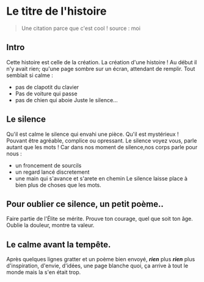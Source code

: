 # Le titre de l'histoire
> Une citation parce que c'est cool ! source : moi
## Intro
Cette histoire est celle de la création. La création d'une histoire ! Au début il n'y avait rien; qu'une page sombre sur un écran, attendant de remplir. 
Tout semblait si calme :
- pas de clapotit du clavier
- Pas de voiture qui passe
- pas de chien qui aboie
Juste le silence...
## Le silence
Qu'il est calme le silence qui envahi une pièce. Qu'il est mystérieux ! Pouvant être agréable, complice ou opressant. Le silence voyez vous, parle autant que les mots !
Car dans nos moment de silence,nos corps parle pour nous :
- un froncement de sourcils
- un regard lancé discretement
- une main qui s'avance et s'arete en chemin
Le silence laisse place à bien plus de choses que les mots.

## Pour oublier ce silence, un petit poème..
Faire partie de l'Élite se mérite.  Prouve ton courage, quel que soit ton âge.  Oublie la douleur, montre ta valeur.


## Le calme avant la tempête.
Après quelques lignes gratter et un poème bien envoyé, ***rien*** plus ***rien*** plus d'inspiration, d'envie, d'idées, une page blanche quoi, ça arrive à tout le monde mais la s'en était trop.
